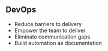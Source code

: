 ##  DevOps

* Reduce barriers to delivery
* Empower the team to deliver
* Eliminate communication gaps
* Build automation as documentation
